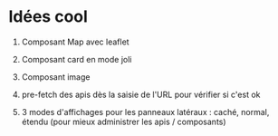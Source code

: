 # Idées cool

1. Composant Map avec leaflet
2. Composant card en mode joli
3. Composant image
4. pre-fetch des apis dès la saisie de l'URL pour vérifier si c'est ok

5. 3 modes d'affichages pour les panneaux latéraux : caché, normal, étendu (pour mieux administrer les apis / composants)